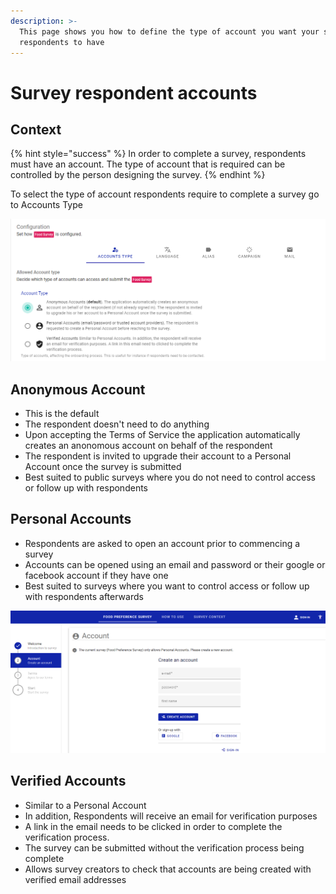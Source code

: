 ```yaml
---
description: >-
  This page shows you how to define the type of account you want your survey
  respondents to have
---
```


# Survey respondent accounts

## Context

{% hint style="success" %}
In order to complete a survey, respondents must have an account.  The type of account that is required can be controlled by the person designing the survey.  &#x20;
{% endhint %}

To select the type of account respondents require to complete a survey go to Accounts Type

&#x20;

![](<../../.gitbook/assets/image (315) (1) (1) (1) (1) (1).png>)

## Anonymous Account

* This is the default &#x20;
* The respondent doesn't need to do anything
* Upon accepting the Terms of Service the application automatically creates an anonomous account on behalf of the respondent
* The respondent is invited to upgrade their account to a Personal Account once the survey is submitted
* Best suited to public surveys where you do not need to control access or follow up with respondents

## Personal Accounts

* Respondents are asked to open an account prior to commencing a survey
* Accounts can be opened using an email and password or their google or facebook account if they have one
* &#x20;Best suited to surveys where you want to control access or follow up with respondents afterwards

![](<../../.gitbook/assets/image (317) (1) (1).png>)

## Verified Accounts

* Similar to a Personal Account
* In addition, Respondents will receive an email for verification purposes
* A link in the email needs to be clicked in order to complete the verification process. &#x20;
* The survey can be submitted without the verification process being complete
* Allows survey creators to check that accounts are being created with verified email addresses
